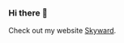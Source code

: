 ### Hi there 👋

Check out my website [Skyward](https://skyward.moe).

<!--
**kaichengyan/kaichengyan** is a ✨ _special_ ✨ repository because its `README.md` (this file) appears on your GitHub profile.

Here are some ideas to get you started:

- 🔭 I’m currently working on ...
- 🌱 I’m currently learning ...
- 👯 I’m looking to collaborate on ...
- 🤔 I’m looking for help with ...
- 💬 Ask me about ...
- 📫 How to reach me: Send me an email!
- 😄 Pronouns: He/him/his.
- ⚡ Fun fact: ...
-->
